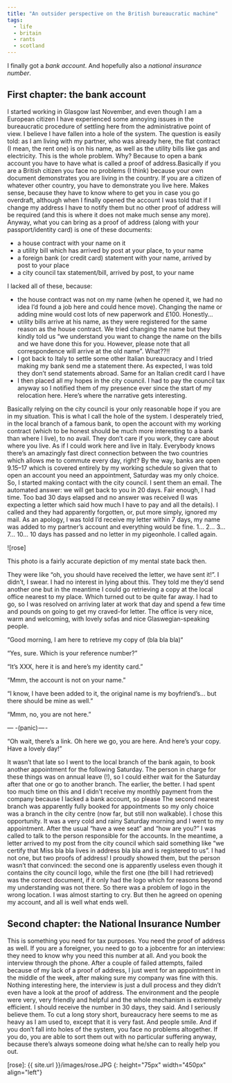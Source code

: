 ```yaml
---
title: "An outsider perspective on the British bureaucratic machine"
tags:
  - life
  - britain
  - rants
  - scotland
---
```


I finally got a *bank account*. And hopefully also a *national insurance number*.

## First chapter: the bank account 

I started working in Glasgow last November, and even though I am a European citizen I have experienced some annoying issues in the bureaucratic procedure of settling here from the administrative point of view. I believe I have fallen into a hole of the system. The question is easily told: as I am living with my partner, who was already here, the flat contract (I mean, the rent one) is on his name, as well as the utility bills like gas and electricity. This is the whole problem. Why? Because to open a bank account you have to have what is called a proof of address.Basically if you are a British citizen you face no problems (I think) because your own document demonstrates you are living in the country. If you are a citizen of whatever other country, you have to demonstrate you live here. Makes sense, because they have to know where to get you in case you go overdraft, although when I finally opened the account I was told that if I change my address I have to notify them but no other proof of address will be required (and this is where it does not make much sense any more). Anyway, what you can bring as a proof of address (along with your passport/identity card) is one of these documents:

* a house contract with your name on it
* a utility bill which has arrived by post at your place, to your name
* a foreign bank (or credit card) statement with your name, arrived by post to your place
* a city council tax statement/bill, arrived by post, to your name

I lacked all of these, because:

* the house contract was not on my name (when he opened it, we had no idea I’d found a job here and could hence move). Changing the name or adding mine would cost lots of new paperwork and £100. Honestly...
* utility bills arrive at his name, as they were registered for the same reason as the house contract. We tried changing the name but they kindly told us “we understand you want to change the name on the bills and we have done this for you. However, please note that all correspondence will arrive at the old name”. What??!!
* I got back to Italy to settle some other Italian bureaucracy and I tried making my bank send me a statement there. As expected, I was told they don’t send statements abroad. Same for an Italian credit card I have
* I then placed all my hopes in the city council. I had to pay the council tax anyway so I notified them of my presence ever since the start of my relocation here. Here’s where the narrative gets interesting.

Basically relying on the city council is your only reasonable hope if you are in my situation. This is what I call the hole of the system. I desperately tried, in the local branch of a famous bank, to open the account with my working contract (which to be honest should be much more interesting to a bank than where I live), to no avail. They don’t care if you work, they care about where you live. As if I could work here and live in Italy. Everybody knows there’s an amazingly fast direct connection between the two countries which allows me to commute every day, right?
By the way, banks are open 9.15–17 which is covered entirely by my working schedule so given that to open an account you need an appointment, Saturday was my only choice.
So, I started making contact with the city council. I sent them an email. The automated answer: we will get back to you in 20 days. Fair enough, I had time. Too bad 30 days elapsed and no answer was received (I was expecting a letter which said how much I have to pay and all the details). I called and they had apparently forgotten, or, put more simply, ignored my mail. As an apology, I was told I’d receive my letter within 7 days, my name was added to my partner’s account and everything would be fine. 1... 2... 3... 7... 10... 10 days has passed and no letter in my pigeonhole. I called again.

![rose]

This photo is a fairly accurate depiction of my mental state back then. 

They were like “oh, you should have received the letter, we have sent it!”. I didn’t, I swear. I had no interest in lying about this. They told me they’d send another one but in the meantime I could go retrieving a copy at the local office nearest to my place. Which turned out to be quite far away. I had to go, so I was resolved on arriving later at work that day and spend a few time and pounds on going to get my craved-for letter. The office is very nice, warm and welcoming, with lovely sofas and nice Glaswegian-speaking people. 

“Good morning, I am here to retrieve my copy of (bla bla bla)“

“Yes, sure. Which is your reference number?”

“It’s XXX, here it is and here’s my identity card.”

“Mmm, the account is not on your name.”

“I know, I have been added to it, the original name is my boyfriend’s... but there should be mine as well.”

“Mmm, no, you are not here.”

— -(panic) — -

“Oh wait, there’s a link. Oh here we go, you are here. And here’s your copy. Have a lovely day!”

It wasn’t that late so I went to the local branch of the bank again, to book another appointment for the following Saturday. The person in charge for these things was on annual leave (!), so I could either wait for the Saturday after that one or go to another branch. The earlier, the better. I had spent too much time on this and I didn’t receive my monthly payment from the company because I lacked a bank account, so please The second nearest branch was apparently fully booked for appointments so my only choice was a branch in the city centre (now far, but still non walkable). I chose this opportunity. It was a very cold and rainy Saturday morning and I went to my appointment. After the usual “have a wee seat” and “how are you?” I was called to talk to the person responsible for the accounts. In the meantime, a letter arrived to my post from the city council which said something like “we certify that Miss bla bla lives in address bla bla and is registered to us”. I had not one, but two proofs of address! I proudly showed them, but the person wasn’t that convinced: the second one is apparently useless even though it contains the city council logo, while the first one (the bill I had retrieved) was the correct document, if it only had the logo which for reasons beyond my understanding was not there. So there was a problem of logo in the wrong location. I was almost starting to cry. But then he agreed on opening my account, and all is well what ends well. 

## Second chapter: the National Insurance Number 

This is something you need for tax purposes. You need the proof of address as well. If you are a foreigner, you need to go to a jobcentre for an interview: they need to know why you need this number at all. And you book the interview through the phone. After a couple of failed attempts, failed because of my lack of a proof of address, I just went for an appointment in the middle of the week, after making sure my company was fine with this. Nothing interesting here, the interview is just a dull process and they didn’t even have a look at the proof of address. The environment and the people were very, very friendly and helpful and the whole mechanism is extremely efficient. I should receive the number in 30 days, they said. And I seriously believe them. To cut a long story short, bureaucracy here seems to me as heavy as I am used to, except that it is very fast. And people smile. And if you don’t fall into holes of the system, you face no problems altogether. If you do, you are able to sort them out with no particular suffering anyway, because there’s always someone doing what he/she can to really help you out.

[rose]: {{ site.url }}/images/rose.JPG
{: height="75px" width="450px" align="left"}
